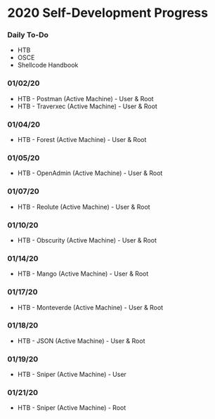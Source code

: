 # 2020 Self-Development Progress
### Daily To-Do
* HTB
* OSCE
* Shellcode Handbook

### 01/02/20
* HTB - Postman (Active Machine) - User & Root
* HTB - Traverxec (Active Machine) - User & Root

### 01/04/20
* HTB - Forest (Active Machine) - User & Root

### 01/05/20
* HTB - OpenAdmin (Active Machine) - User & Root

### 01/07/20
* HTB - Reolute (Active Machine) - User & Root

### 01/10/20
* HTB - Obscurity (Active Machine) - User & Root

### 01/14/20
* HTB - Mango (Active Machine) - User & Root

### 01/17/20
* HTB - Monteverde (Active Machine) - User & Root

### 01/18/20
* HTB - JSON (Active Machine) - User & Root

### 01/19/20
* HTB - Sniper (Active Machine) - User

### 01/21/20
* HTB - Sniper (Active Machine) - Root
